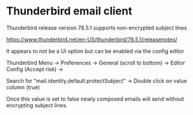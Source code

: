 # Thunderbird email client

Thunderbird release version 78.5.1 supports non-encrypted subject lines

https://www.thunderbird.net/en-US/thunderbird/78.5.1/releasenotes/

It appears to not be a UI option but can be enabled via the config
editor

Thunderbird Menu -> Preferences -> General (scroll to bottom) ->
Editor Config (Accept risk) ->

Search for "mail.identity.default.protectSubject" -\> Double click on
value column (true)

Once this value is set to false newly composed emails will send without
encrypting subject lines.
